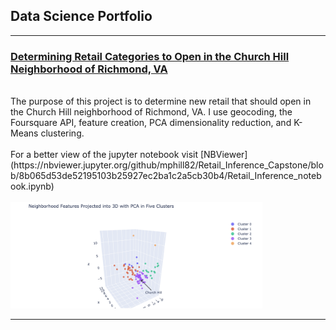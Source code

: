 ## Data Science Portfolio

---
### [Determining Retail Categories to Open in the Church Hill Neighborhood of Richmond, VA](https://github.com/mphill82/Retail_Inference_Capstone)
<br>
The purpose of this project is to determine new retail that should open in the Church Hill neighborhood of Richmond, VA.  I use geocoding, the Foursquare API, feature creation, PCA dimensionality reduction, and K-Means clustering.
<br><br>
For a better view of the jupyter notebook visit 
[NBViewer](https://nbviewer.jupyter.org/github/mphill82/Retail_Inference_Capstone/blob/8b065d53de52195103b25927ec2ba1c2a5cb30b4/Retail_Inference_notebook.ipynb)
<br><br>
<img src="images/cluster_plot.png?raw=True" width=80%/> 

---


